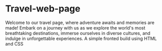 # Travel-web-page
Welcome to our travel page, where adventure awaits and memories are made! Embark on a journey with us as we explore the world's most breathtaking destinations, immerse ourselves in diverse cultures, and indulge in unforgettable experiences.
A simple fronted build using HTML and CSS

